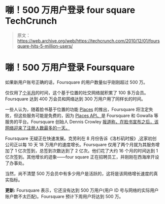 # 嘣！500 万用户登录 four square TechCrunch

> 原文：<https://web.archive.org/web/https://techcrunch.com/2010/12/01/foursquare-hits-5-million-users/>

# 嘣！500 万用户登录 Foursquare

如果新用户账号正确的话，Foursquare 的用户数量似乎刚刚超过 500 万。

仅仅用了[个半月](https://web.archive.org/web/20221205023708/http://www.businessinsider.com/foursquare-4-million-users-2010-10)的时间，这个基于位置的社交网络就积累了 100 多万会员。Foursquare 达到 400 万会员和网络达到 300 万用户用了同样长的时间。

一些人认为，随着脸书基于位置的功能 [Places](https://web.archive.org/web/20221205023708/https://beta.techcrunch.com/tag/facebook-places/) 的推出，Foursquare 将注定失败，但这些服务可能是免费的，因为 [Places API、](https://web.archive.org/web/20221205023708/https://beta.techcrunch.com/2010/08/18/facebook-places-gowalla/)是 Foursquare 和 Gowalla 等服务的平台。Foursquare 创始人 Dennis Crowley [报道称，在脸书宣布之后，该网络迎来了注册人数最多的一天。](https://web.archive.org/web/20221205023708/https://beta.techcrunch.com/2010/08/19/facebook-effect-foursquare/)

Foursquare 无疑正在快速发展。克劳利在 8 月份告诉《洛杉矶时报》,这家初创公司正以每 10 天 18 万用户的速度增长。Foursquare 仅用了两个月就为其服务增加了 1 亿次签到，总签到次数达到了 2 亿次。他们花了大约 16 个月的时间达到 1 亿次签到。其他增长的迹象——four square 正在招聘员工，并刚刚在西海岸开设了办事处。

当然，尚不清楚 500 万会员中有多少用户是活跃的，这将是该网络增长速度的真实指标。

**更新:** Foursquare 表示，它还没有达到 500 万用户(用户 ID 号与网络的实际用户账户数不太匹配)。Foursquare 预计下周用户将达到 500 万。